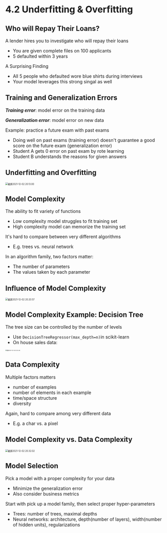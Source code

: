 # 4.2 Underfitting & Overfitting

## Who will Repay Their Loans?

A lender hires you to investigate who will repay their loans

- You are given complete files on 100 applicants
- 5 defaulted within 3 years

A Surprising Finding

- All 5 people who defaulted wore blue shirts during interviews
- Your model leverages this strong singal as well

## Training and Generalization Errors

***Training error***: model error on the training data

***Generalization error***: model error on new data

Example: practice a future exam with past exams

- Doing well on past exams (training error) doesn't guarantee a good score on the future exam (generalization error)
- Student A gets 0 error on past exam by rote learning
- Student B understands the reasons for given answers

## Underfitting and Overfitting

<img src="/Users/hanyixiao/Library/Application Support/typora-user-images/截屏2021-12-02 20.13.00.png" alt="截屏2021-12-02 20.13.00" style="zoom:50%;" />

## Model Complexity

The ability to fit variety of functions

- Low complexity model struggles to fit training set
- High complexity model can memorize the training set

It's hard to compare between very different algorithms

- E.g. trees vs. neural network

In an algorithm family, two factors matter:

- The number of parameters
- The values taken by each parameter

## Influence of Model Complexity

<img src="/Users/hanyixiao/Library/Application Support/typora-user-images/截屏2021-12-02 20.20.57.png" alt="截屏2021-12-02 20.20.57" style="zoom:50%;" />

## Model Complexity Example: Decision Tree

The tree size can be controlled by the number of levels

- Use `DecisionTreeRegressor(max_depth=n)`in scikit-learn
- On house sales data:

<img src="/Users/hanyixiao/Library/Application Support/typora-user-images/截屏2021-12-02 20.25.46.png" alt="截屏2021-12-02 20.25.46" style="zoom: 25%;" />

## Data Complexity

Multiple factors matters

- number of examples
- number of elements in each example
- time/space structure
- diversity

Again, hard to compare among very different data

- E.g. a char vs. a pixel

## Model Complexity vs. Data Complexity

<img src="/Users/hanyixiao/Library/Application Support/typora-user-images/截屏2021-12-02 20.32.02.png" alt="截屏2021-12-02 20.32.02" style="zoom:50%;" />

## Model Selection

Pick a model with a proper complexity for your data

- Minimize the generalization error
- Also consider business metrics

Start with pick up a model family, then select proper hyper-parameters

- Trees: number of trees, maximal depths
- Neural networks: architecture, depth(number of layers), width(number of hidden units), regularizations
